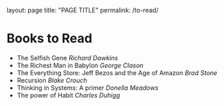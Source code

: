 layout: page
title: "PAGE TITLE"
permalink: /to-read/

# Books to Read

- The Selfish Gene *Richard Dawkins*
- The Richest Man in Babylon *George Clason*
- The Everything Store: Jeff Bezos and the Age of Amazon *Brad Stone*
- Recursion *Blake Crouch*
- Thinking in Systems: A primer *Donella Meadows*
- The power of Habit *Charles Duhigg*
  
